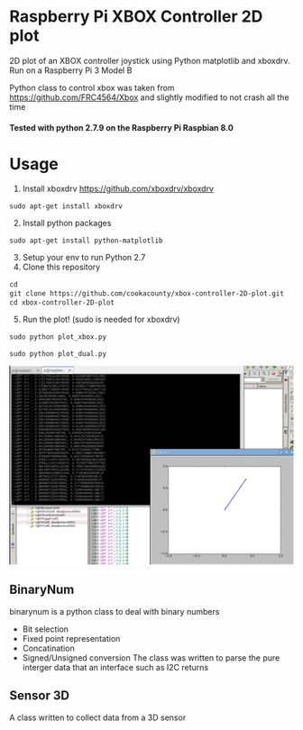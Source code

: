 # Raspberry Pi XBOX Controller 2D plot
2D plot of an XBOX controller joystick using Python matplotlib and xboxdrv.
Run on a Raspberry Pi 3 Model B

Python class to control xbox was taken from https://github.com/FRC4564/Xbox and slightly modified to not crash all the time

#### Tested with python 2.7.9 on the Raspberry Pi Raspbian 8.0

# Usage
1) Install xboxdrv https://github.com/xboxdrv/xboxdrv
```
sudo apt-get install xboxdrv
```
2) Install python packages 
```
sudo apt-get install python-matplotlib
```
3) Setup your env to run Python 2.7
4) Clone this repository
```
cd
git clone https://github.com/cookacounty/xbox-controller-2D-plot.git
cd xbox-controller-2D-plot
```
5) Run the plot! (sudo is needed for xboxdrv)
```
sudo python plot_xbox.py
```
```
sudo python plot_dual.py
```


![](https://github.com/cookacounty/xbox-controller-2D-plot/blob/master/2016-05-10%2023_27_37-raspberrypi_0%20-%20VNC%20Viewer.png?raw=true)

## BinaryNum
binarynum is a python class to deal with binary numbers
* Bit selection
* Fixed point representation
* Concatination
* Signed/Unsigned conversion
The class was written to parse the pure interger data that an interface such as I2C returns

## Sensor 3D
A class written to collect data from a 3D sensor

